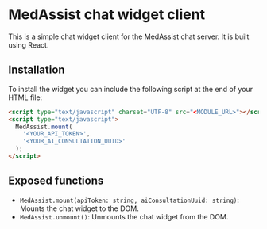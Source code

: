 # MedAssist chat widget client
This is a simple chat widget client for the MedAssist chat server. It is built using React.

## Installation
To install the widget you can include the following script at the end of your HTML file:
```html
<script type="text/javascript" charset="UTF-8" src="<MODULE_URL>"></script>
<script type="text/javascript">
  MedAssist.mount(
    '<YOUR_API_TOKEN>',
    '<YOUR_AI_CONSULTATION_UUID>'
  );
</script>
```

## Exposed functions
- `MedAssist.mount(apiToken: string, aiConsultationUuid: string)`: Mounts the chat widget to the DOM.
- `MedAssist.unmount()`: Unmounts the chat widget from the DOM.